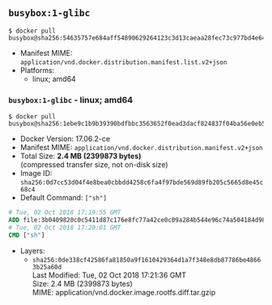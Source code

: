 ## `busybox:1-glibc`

```console
$ docker pull busybox@sha256:54635757e684aff54890629264123c3d13caeaa28fec73c977bd4e6456f0c1d8
```

-	Manifest MIME: `application/vnd.docker.distribution.manifest.list.v2+json`
-	Platforms:
	-	linux; amd64

### `busybox:1-glibc` - linux; amd64

```console
$ docker pull busybox@sha256:1ebe9c1b9b39390bdfbbc3563652f0ead3dacf824837f04ba56e0eb5b009b377
```

-	Docker Version: 17.06.2-ce
-	Manifest MIME: `application/vnd.docker.distribution.manifest.v2+json`
-	Total Size: **2.4 MB (2399873 bytes)**  
	(compressed transfer size, not on-disk size)
-	Image ID: `sha256:0d7cc53d04f4e8bea0cbbdd4258c6fa4f97bde569d89fb205c5665d8e45c68c4`
-	Default Command: `["sh"]`

```dockerfile
# Tue, 02 Oct 2018 17:19:55 GMT
ADD file:3b0409820c0c5411d87c176e8fc77a42ce0c09a284b544e96c74a504184d9813 in / 
# Tue, 02 Oct 2018 17:20:01 GMT
CMD ["sh"]
```

-	Layers:
	-	`sha256:0de338cf42586fa81850a9f1610429364d1a7f348e8db87786be48663b25a60d`  
		Last Modified: Tue, 02 Oct 2018 17:21:36 GMT  
		Size: 2.4 MB (2399873 bytes)  
		MIME: application/vnd.docker.image.rootfs.diff.tar.gzip
